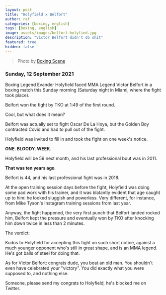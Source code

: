 ```yaml
---
layout: post
title: "Holyfield x Belfort"
author: raf
categories: [boxing, english]
tags: [boxing, english]
image: assets/images/belfort-holyfied.jpg
description: "Victor Belfort didn't do shit"
featured: true
hidden: false
---
```


> Photo by [Boxing Scene](http://boxingscene.com)

### Sunday, 12 September 2021

Boxing Legend Evander Holyfield faced MMA Legend Victor Belfort in a boxing match this Sunday morning (Saturday night in Miami, where the fight took place).

Belfort won the fight by TKO at 1:49 of the first round.

Cool, but what does it mean?

Belfort was actually set to fight Oscar De La Hoya, but the Golden Boy contracted Covid and had to pull out of the fight.

Holyfield was invited to fill in and took the fight on one week's notice.

**ONE. BLOODY. WEEK.**

Holyfield will be 59 next month, and his last professional bout was in 2011.

**That was ten years ago**.

Belfort is 44, and his last professional fight was in 2018.

At the open training session days before the fight, Holyfield was doing some pad work with his trainer, and it was blatantly evident that
age caught up to him: he looked sluggish and powerless. Very different, for instance, from Mike Tyson's Instagram training sessions from last year.

Anyway, the fight happened, the very first punch that Belfort landed rocked him, Belfort kept the pressure and eventually won by TKO after
knocking him down twice in less than 2 minutes.

The verdict:

Kudos to Holyfield for accepting this fight on such short notice, against a much younger opponent who's still in great shape, and is an MMA
legend. He's got balls of steel for doing that.

As for Victor Belfort: congrats dude, you beat an old man. You shouldn't even have celebrated your "victory". You did exactly what you were supposed to, and nothing else.

Someone, please send my congrats to Holyfield, he's blocked me on Twitter.
